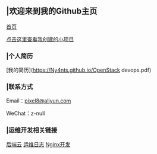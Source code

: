 ## |欢迎来到我的Github主页

[首页](https://ny4nts.github.io/) 

[点击这里查看我创建的小项目](https://github.com/Ny4nts/)


### |个人简历
[我的简历](https://Ny4nts.github.io/OpenStack devops.pdf)



### |联系方式
Email：pixel8@aliyun.com

WeChat：z-null


### |运维开发相关链接
[后端云](https://www.backendcloud.cn)
[运维日志](https://www.centos.bz)
[Nginx开发](http://tengine.taobao.org/book/index.html
)
